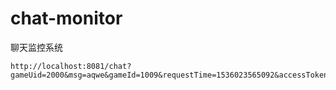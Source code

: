 chat-monitor
===============
聊天监控系统

```
http://localhost:8081/chat?gameUid=2000&msg=aqwe&gameId=1009&requestTime=1536023565092&accessToken=5a688135eb4f09ae411affb9ae83c495
```
